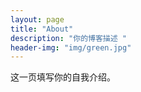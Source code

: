 ```yaml
---
layout: page
title: "About"
description: "你的博客描述 "
header-img: "img/green.jpg"
---
```


这一页填写你的自我介绍。





